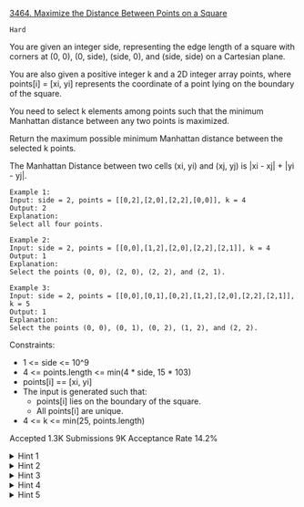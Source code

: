 [3464. Maximize the Distance Between Points on a Square](https://leetcode.com/problems/maximize-the-distance-between-points-on-a-square/)

`Hard`

You are given an integer side, representing the edge length of a square with corners at (0, 0), (0, side), (side, 0), and (side, side) on a Cartesian plane.

You are also given a positive integer k and a 2D integer array points, where points[i] = [xi, yi] represents the coordinate of a point lying on the boundary of the square.

You need to select k elements among points such that the minimum Manhattan distance between any two points is maximized.

Return the maximum possible minimum Manhattan distance between the selected k points.

The Manhattan Distance between two cells (xi, yi) and (xj, yj) is |xi - xj| + |yi - yj|.

```
Example 1:
Input: side = 2, points = [[0,2],[2,0],[2,2],[0,0]], k = 4
Output: 2
Explanation:
Select all four points.

Example 2:
Input: side = 2, points = [[0,0],[1,2],[2,0],[2,2],[2,1]], k = 4
Output: 1
Explanation:
Select the points (0, 0), (2, 0), (2, 2), and (2, 1).

Example 3:
Input: side = 2, points = [[0,0],[0,1],[0,2],[1,2],[2,0],[2,2],[2,1]], k = 5
Output: 1
Explanation:
Select the points (0, 0), (0, 1), (0, 2), (1, 2), and (2, 2).
```

Constraints:

- 1 <= side <= 10^9
- 4 <= points.length <= min(4 * side, 15 * 103)
- points[i] == [xi, yi]
- The input is generated such that:
  - points[i] lies on the boundary of the square.
  - All points[i] are unique.
- 4 <= k <= min(25, points.length)

Accepted
1.3K
Submissions
9K
Acceptance Rate
14.2%

<details>
<summary>Hint 1</summary>

Can we use binary search for this problem?

</details>
<details>
<summary>Hint 2</summary>

Think of the coordinates on a straight line in clockwise order.

</details>
<details>
<summary>Hint 3</summary>

Binary search on the minimum Manhattan distance `x`.

</details>
<details>
<summary>Hint 4</summary>

During the binary search, for each coordinate, find the immediate next coordinate with distance >= `x`.

</details>
<details>
<summary>Hint 5</summary>

Greedily select up to `k` coordinates.

</details>